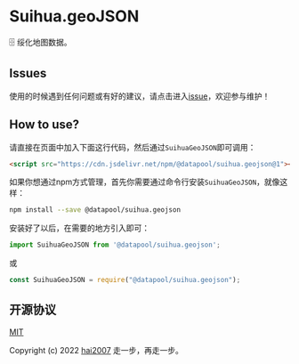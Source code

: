 # Suihua.geoJSON
🗄️ 绥化地图数据。

## Issues
使用的时候遇到任何问题或有好的建议，请点击进入[issue](https://github.com/hai2007/datapool/issues)，欢迎参与维护！

## How to use?

请直接在页面中加入下面这行代码，然后通过```SuihuaGeoJSON```即可调用：

```html
<script src="https://cdn.jsdelivr.net/npm/@datapool/suihua.geojson@1"></script>
```

如果你想通过npm方式管理，首先你需要通过命令行安装``````SuihuaGeoJSON``````，就像这样：

```bash
npm install --save @datapool/suihua.geojson
```

安装好了以后，在需要的地方引入即可：

```js
import SuihuaGeoJSON from '@datapool/suihua.geojson';
```

或

```js
const SuihuaGeoJSON = require("@datapool/suihua.geojson");
```

开源协议
---------------------------------------
[MIT](https://github.com/hai2007/datapool/blob/master/LICENSE)

Copyright (c) 2022 [hai2007](https://hai2007.gitee.io/sweethome/) 走一步，再走一步。
